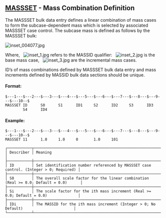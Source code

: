 ## [MASSSET](https://help.hexagonmi.com/bundle/MSC_Nastran_2022.4/page/Nastran_Combined_Book/qrg/bulkmno/TOC.MASSSET.xhtml) - Mass Combination Definition

The MASSSET bulk data entry defines a linear combination of mass cases to form the subcase-dependent mass which is selected by associated MASSSET case control. The subcase mass is defined as follows by the MASSSET bulk:

![inset_004077.jpg](https://help-be.hexagonmi.com/bundle/MSC_Nastran_2022.4/page/Nastran_Combined_Book/qrg/bulkmno/../../../assets/inset_004077.jpg?_LANG=enus)  

Where,   ![inset_1.jpg](https://help-be.hexagonmi.com/bundle/MSC_Nastran_2022.4/page/Nastran_Combined_Book/qrg/bulkmno/../../../assets/inset_1.jpg?_LANG=enus) refers to the MASSID qualifier:   ![inset_2.jpg](https://help-be.hexagonmi.com/bundle/MSC_Nastran_2022.4/page/Nastran_Combined_Book/qrg/bulkmno/../../../assets/inset_2.jpg?_LANG=enus) is the base mass case,   ![inset_3.jpg](https://help-be.hexagonmi.com/bundle/MSC_Nastran_2022.4/page/Nastran_Combined_Book/qrg/bulkmno/../../../assets/inset_3.jpg?_LANG=enus) are the incremental mass cases.

ID’s of mass combinations defined by MASSSET bulk data entry and mass increments defined by MASSID bulk data sections should be unique.

#### Format:

```nastran
$---1---$---2---$---3---$---4---$---5---$---6---$---7---$---8---$---9---$---10--$
MASSSET ID      S0      S1      ID1     S2      ID2     S3      ID3             
        S4      ID4                                                             
```

#### Example:

```nastran
$---1---$---2---$---3---$---4---$---5---$---6---$---7---$---8---$---9---$---10--$
MASSSET 11      1.0     1.0     0       1.0     101                             
```

```text
┌───────────┬───────────────────────────────────────────────────────────────────────────────────────┐
│ Describer │ Meaning                                                                               │
├───────────┼───────────────────────────────────────────────────────────────────────────────────────┤
│ ID        │ Set identification number referenced by MASSSET case control. (Integer > 0; Required) │
├───────────┼───────────────────────────────────────────────────────────────────────────────────────┤
│ S0        │ The overall scale factor for the linear combination (Real >= 0.0; Default = 0.0)      │
├───────────┼───────────────────────────────────────────────────────────────────────────────────────┤
│ Si        │ The scale factor for the ith mass increment (Real >= 0.0; Default = 0.0)              │
├───────────┼───────────────────────────────────────────────────────────────────────────────────────┤
│ IDi       │ The MASSID for the ith mass increment (Integer > 0; No Default)                       │
└───────────┴───────────────────────────────────────────────────────────────────────────────────────┘
```

